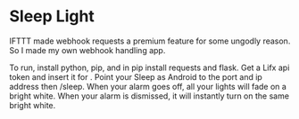# Sleep Light

IFTTT made webhook requests a premium feature for some ungodly reason. So I made my own webhook handling app.

To run, install python, pip, and in pip install requests and flask.
Get a Lifx api token and insert it for <TOKEN>.
Point your Sleep as Android to the port and ip address then /sleep.
When your alarm goes off, all your lights will fade on a bright white.
When your alarm is dismissed, it will instantly turn on the same bright white.
